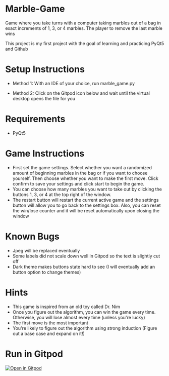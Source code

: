# Marble-Game
Game where you take turns with a computer taking marbles out of a bag in exact increments of 1, 3, or 4 marbles. The player to remove the last marble wins

This project is my first project with the goal of learning and practicing PyQt5 and Github

# Setup Instructions
- Method 1: With an IDE of your choice, run marble_game.py

- Method 2: Click on the Gitpod icon below and wait until the virtual desktop opens the file for you

# Requirements
- PyQt5

# Game Instructions
- First set the game settings. Select whether you want a randomized amount of beginning marbles in the bag or if you want to choose yourself. Then choose whether you want to make the first move. Click confirm to save your settings and click start to begin the game.
- You can choose how many marbles you want to take out by clicking the buttons 1, 3, or 4 at the top right of the window. 
- The restart button will restart the current active game and the settings button will allow you to go back to the settings box. Also, you can reset the win/lose counter and it will be reset automatically upon closing the window

# Known Bugs
- Jpeg will be replaced eventually
- Some labels did not scale down well in Gitpod so the text is slightly cut off
- Dark theme makes buttons state hard to see (I will eventually add an button option to change themes)

# Hints
- This game is inspired from an old toy called Dr. Nim
- Once you figure out the algorithm, you can win the game every time. Otherwise, you will lose almost every time (unless you're lucky)
- The first move is the most important
- You're likely to figure out the algorithm using strong induction (Figure out a base case and expand on it!)

# Run in Gitpod

[![Open in Gitpod](https://gitpod.io/button/open-in-gitpod.svg)](https://gitpod.io/#https://github.com/jwong236/Marble-Game)
